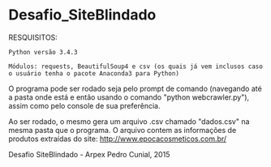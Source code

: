 # Desafio_SiteBlindado

RESQUISITOS:

    Python versão 3.4.3

    Módulos: requests, BeautifulSoup4 e csv (os quais já vem inclusos caso o usuário tenha o pacote Anaconda3 para Python)


O programa pode ser rodado seja pelo prompt de comando (navegando até a pasta onde está e então usando o comando "python webcrawler.py"), assim como pelo console de sua preferência.

Ao ser rodado, o mesmo gera um arquivo .csv chamado "dados.csv" na mesma pasta que o programa. O arquivo contem as informações de produtos extraídas do site: http://www.epocacosmeticos.com.br/

Desafio SiteBlindado - Arpex
Pedro Cunial, 2015

